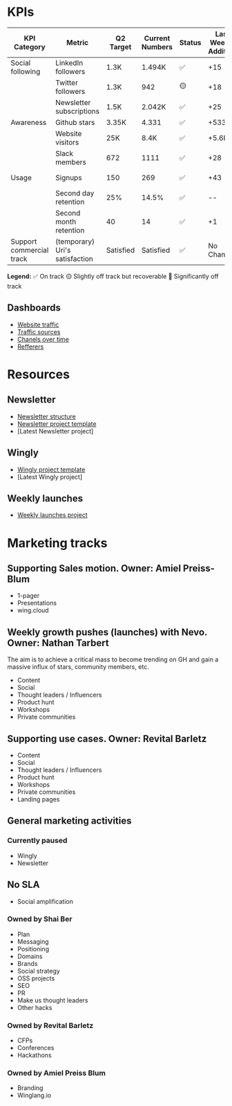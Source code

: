 # KPIs

| KPI Category            | Metric                   | Q2 Target | Current Numbers | Status  | Last Week's Addition | This Week's Addition | Links to Data Source               |
|-------------------------|--------------------------|-----------|-----------------|---------|----------------------|----------------------|------------------------------------|
| Social following        | LinkedIn followers       | 1.3K      | 1.494K          | ✅      | +15                  | +22                  | [LinkedIn](https://www.linkedin.com/company/80551652/admin/analytics/followers/) |
|                         | Twitter followers        | 1.3K      | 942             | 🟡      | +18                  | +25                  | [Twitter](https://twitter.com/winglangio) |
|                         | Newsletter subscriptions | 1.5K      | 2.042K          | ✅      | +25                  | +5                  | [Newsletter](https://app-eu1.hubspot.com/contacts/26754295/lists/7/filters) |
| Awareness               | Github stars             | 3.35K     | 4.331           | ✅      | +533                 | +135                 | [GitHub](https://github.com/winglang/wing/stargazers) |
|                         | Website visitors         | 25K       | 8.4K           | ✅      | +5.6K                | +2.6K                | [Analytics Platform](https://analytics.google.com/analytics/web/#/p343452879/reports/intelligenthome) |
|                         | Slack members            | 672       | 1111            | ✅      | +28                   | +15                  | [Slack](https://app.slack.com/client/T047MKK5ZHT/C047QFSUL5R?cdn_fallback=2) |
| Usage                   | Signups                  | 150       | 269             | ✅      | +43                  | +31                  | [Signup Platform](https://app.amplitude.com/analytics/monada/chart/gqidau6l) |
|                         | Second day retention     | 25%       | 14.5%             | ✅      | --                   | -2.5%                   | [Uri's Slack](https://app.amplitude.com/analytics/monada/chart/hv45hf2f/edit/vuc8i1tt) |
|                         | Second month retention   | 40        | 14              | ✅      | +1                   | +0                   | [Uri's Slack](https://app.amplitude.com/analytics/monada/chart/hv45hf2f/edit/129qyuq2) |
| Support commercial track| (temporary) Uri's satisfaction | Satisfied | Satisfied | ✅      | No Change            | No Change            | [Uri's Slack](https://app.slack.com/client/T047MKK5ZHT?cdn_fallback=2) |




**Legend:**
✅ On track
🟡 Slightly off track but recoverable
🔴 Significantly off track

## Dashboards
- [Website traffic](https://lookerstudio.google.com/reporting/d68b9393-2267-4779-ac4a-64c57da9e88b/page/pjDjD/edit)
- [Traffic sources](https://lookerstudio.google.com/reporting/d68b9393-2267-4779-ac4a-64c57da9e88b/page/p_0zn4yi08bd/edit)
- [Chanels over time](https://lookerstudio.google.com/reporting/d68b9393-2267-4779-ac4a-64c57da9e88b/page/p_atvkd4sscd/edit)
- [Refferers](https://lookerstudio.google.com/reporting/d68b9393-2267-4779-ac4a-64c57da9e88b/page/p_a0v8tinldd/edit)


# Resources

## Newsletter
- [Newsletter structure](https://github.com/winglang/gtm/blob/main/newsletter/structure.md)
- [Newsletter project template](https://github.com/winglang/gtm/blob/main/newsletter/project%20template.md)
- [Latest Newsletter project]

## Wingly
- [Wingly project template](https://docs.google.com/document/d/1e4ucQSeX3Tp7OVl9RTewwM8ZMvUKukgd38432M5K_kk/edit)
- [Latest Wingly project]

## Weekly launches
- [Weekly launches project](https://www.notion.so/winghq/abbcce5dc27b46dc8112e73873614e49?v=c0f0579bb9304e2da47db7f88fbdabfd)

# Marketing tracks
## Supporting Sales motion. Owner: Amiel Preiss-Blum
- 1-pager
- Presentations
- wing.cloud
 
## Weekly growth pushes (launches) with Nevo. Owner: Nathan Tarbert
The aim is to achieve a critical mass to become trending on GH and gain a massive influx of stars, community members, etc.
- Content
- Social
- Thought leaders / Influencers
- Product hunt
- Workshops
- Private communities

## Supporting use cases. Owner: Revital Barletz
- Content
- Social
- Thought leaders / Influencers
- Product hunt
- Workshops
- Private communities
- Landing pages

## General marketing activities

### Currently paused
- Wingly
- Newsletter

## No SLA
- Social amplification

### Owned by Shai Ber
- Plan
- Messaging
- Positioning
- Domains
- Brands
- Social strategy
- OSS projects
- SEO
- PR
- Make us thought leaders
- Other hacks

### Owned by Revital Barletz
- CFPs
- Conferences
- Hackathons
  
### Owned by Amiel Preiss Blum
- Branding
- Winglang.io
